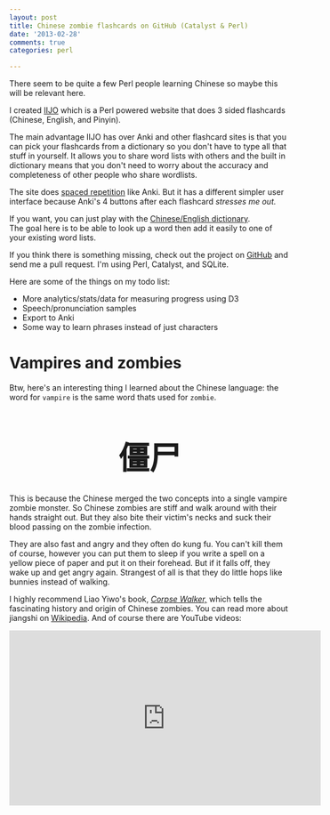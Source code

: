```yaml
---
layout: post
title: Chinese zombie flashcards on GitHub (Catalyst & Perl)
date: '2013-02-28'
comments: true
categories: perl

---
```


There seem to be quite a few Perl people learning Chinese so maybe this will be
relevant here.  

I created [IIJO](http://iijo.org) which is a Perl powered website that does 3
sided flashcards (Chinese, English, and Pinyin).

The main advantage IIJO has over Anki and other flashcard sites is that you can 
pick your flashcards from a dictionary so you don't have to type all that stuff
in yourself.   It allows you to share word lists with others and the built in
dictionary means that you don't need to worry about the accuracy and
completeness of other people who share wordlists.  

The site does [spaced repetition](http://en.wikipedia.org/wiki/Spaced_repetition) 
like Anki.  But it has a different simpler user interface because Anki's 4
buttons after each flashcard *stresses me out.* 

If you want, you can just play with the [Chinese/English dictionary](http://iijo.org/dictionary).  
The goal here is to be able to look up a word then add it easily to one of your
existing word lists.

If you think there is something missing, check out the project on
[GitHub](http://github.org/kablamo/iijo.org) and send me a pull request.  I'm
using Perl, Catalyst, and SQLite. 

Here are some of the things on my todo list:

 - More analytics/stats/data for measuring progress using D3                                                                                                        
 - Speech/pronunciation samples
 - Export to Anki
 - Some way to learn phrases instead of just characters

Vampires and zombies
=======

Btw, here's an interesting thing I learned about the Chinese language: the word
for `vampire` is the same word thats used for `zombie`.

<center><p style="margin-bottom: .5em; font-size: 4em; font-weight: bold;">僵尸</p></center>

This is because the Chinese merged the two concepts into a single vampire
zombie monster.  So Chinese zombies are stiff and walk around with their hands
straight out.  But they also bite their victim's necks and suck their blood
passing on the zombie infection.  

They are also fast and angry and they often do kung fu.  You can't
kill them of course, however you can put them to sleep if you write a spell on a
yellow piece of paper and put it on their forehead.  But if it falls off, they
wake up and get angry again.  Strangest of all is that they do little
hops like bunnies instead of walking.

I highly recommend Liao Yiwo's book, [*Corpse Walker,*](http://www.amazon.com/The-Corpse-Walker-Stories-Bottom/dp/0307388379/ref=sr_1_1?ie=UTF8&qid=1362603639&sr=8-1&keywords=corpse+walker)
which tells the fascinating history and origin of Chinese zombies.  You can read more
about jiangshi on [Wikipedia](http://en.wikipedia.org/wiki/Jiangshi).  And of
course there are YouTube videos:

<iframe width="560" height="315" src="https://www.youtube-nocookie.com/embed/56Zvquhww80" frameborder="0" allowfullscreen></iframe>


